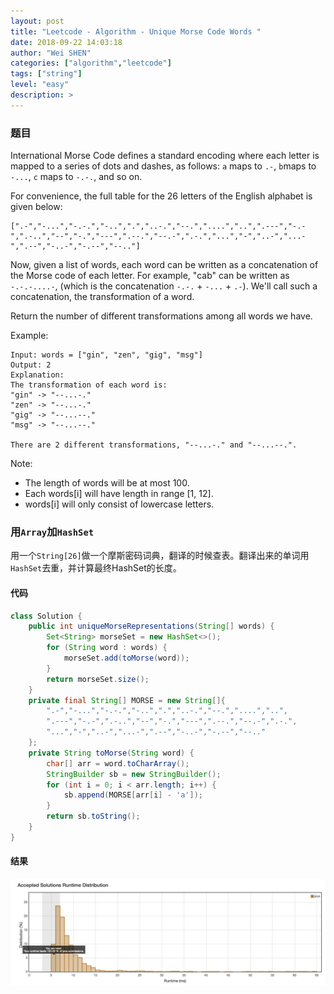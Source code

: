 ```yaml
---
layout: post
title: "Leetcode - Algorithm - Unique Morse Code Words "
date: 2018-09-22 14:03:18
author: "Wei SHEN"
categories: ["algorithm","leetcode"]
tags: ["string"]
level: "easy"
description: >
---
```


### 题目
International Morse Code defines a standard encoding where each letter is mapped to a series of dots and dashes, as follows: `a` maps to `.-`, `b`maps to `-...`, `c` maps to `-.-.`, and so on.

For convenience, the full table for the 26 letters of the English alphabet is given below:
```
[".-","-...","-.-.","-..",".","..-.","--.","....","..",".---","-.-",".-..","--","-.","---",".--.","--.-",".-.","...","-","..-","...-",".--","-..-","-.--","--.."]
```
Now, given a list of words, each word can be written as a concatenation of the Morse code of each letter. For example, "cab" can be written as `-.-.-....-`, (which is the concatenation `-.-.` + `-...` + `.-`). We'll call such a concatenation, the transformation of a word.

Return the number of different transformations among all words we have.

Example:
```
Input: words = ["gin", "zen", "gig", "msg"]
Output: 2
Explanation:
The transformation of each word is:
"gin" -> "--...-."
"zen" -> "--...-."
"gig" -> "--...--."
"msg" -> "--...--."

There are 2 different transformations, "--...-." and "--...--.".
```

Note:
* The length of words will be at most 100.
* Each words[i] will have length in range [1, 12].
* words[i] will only consist of lowercase letters.

### 用`Array`加`HashSet`
用一个`String[26]`做一个摩斯密码词典，翻译的时候查表。翻译出来的单词用`HashSet`去重，并计算最终HashSet的长度。

#### 代码
```java
class Solution {
    public int uniqueMorseRepresentations(String[] words) {
        Set<String> morseSet = new HashSet<>();
        for (String word : words) {
            morseSet.add(toMorse(word));
        }
        return morseSet.size();
    }
    private final String[] MORSE = new String[]{
        ".-","-...","-.-.","-..",".","..-.","--.","....","..",
        ".---","-.-",".-..","--","-.","---",".--.","--.-",".-.",
        "...","-","..-","...-",".--","-..-","-.--","--.."
    };
    private String toMorse(String word) {
        char[] arr = word.toCharArray();
        StringBuilder sb = new StringBuilder();
        for (int i = 0; i < arr.length; i++) {
            sb.append(MORSE[arr[i] - 'a']);
        }
        return sb.toString();
    }
}
```

#### 结果
![unique-morse-code-words-1](/images/leetcode/unique-morse-code-words-1.png)
